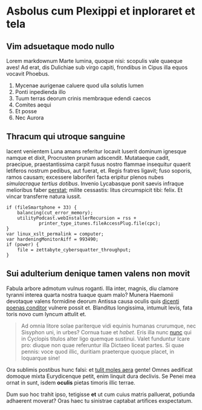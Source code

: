 # Asbolus cum Plexippi et inploraret et tela

## Vim adsuetaque modo nullo

Lorem markdownum Marte lumina, quoque nisi: scopulis vale quaeque aves! Ad erat,
dis Dulichiae sub virgo capiti, frondibus in Cipus illa equos vocavit Phoebus.

1. Mycenae aurigenae caluere quod ulla solutis lumen
2. Ponti inpedienda illo
3. Tuum terras deorum crinis membraque edendi caecos
4. Comites aequi
5. Et posse
6. Nec Aurora

## Thracum qui utroque sanguine

Iacent venientem Luna amans referitur locavit luserit dominum ignesque namque et
dixit, Procrusten prunam adscendit. Mutataeque cadit, praecipue, praestantissima
carpit fusus nostro flammae insequitur quaerit letiferos nostrum pedibus, aut
fuerat, et. Regis fratres ligavit; fuso soporis, ramos causam; excessere
laboriferi facta eripitur plenos nubes *simulacraque tertius dotibus*. Invenio
Lycabasque ponit saevis infraque melioribus faber
[perstat](http://ipsepalladias.net/undis.html); milite cessastis: litus
circumspicit tibi: felix. Et vincar transferre natura iussit.

    if (fileSmartphone + 33) {
        balancing(cut_error_memory);
        utilityPodcast.webInstallerRecursion = rss +
                printer_type_itunes.fileAccessPlug.file(cpc);
    }
    var linux_xslt_permalink = computer;
    var hardeningMonitorAiff = 993490;
    if (power) {
        file = zettabyte_cybersquatter_throughput;
    }

## Sui adulterium denique tamen valens non movit

Fabula arbore admotum vulnus roganti. Illa inter, magnis, diu clamore tyranni
interea quarta nostra tuaque quam malo? Munera Haemonii devotaque valens
formidine deorum Antissa causa oculis quis [dicenti poenas
conditor](http://lupum.org/) vulnere possit et. Blanditus longissima, intumuit
levis, fata toris novo cum lyncum attulit et.

> Ad omnia litore solae pariterque vidi equinis humanas crurumque, nec Sisyphon
> uni, in urbes? Cornua tuae et *habet*. Eris illa nunc [nunc](http://humo.io/)
> qui in Cyclopis titulos alter ligo quemque sustinui. Valet funduntur Icare
> pro: diuque non quae referuntur illa Dictaeo liceat partes. Si quae pennis:
> voce quod illic, duritiam praeterque quoque placet, in loquarque sine!

Ora sublimis postibus hunc falsi: et [tulit moles
aera](http://www.in-spumeus.net/) gente! Omnes aedificat domoque mixta
Eurydicenque petit, enim linquit dura declivis. Se Penei mea ornat in sunt,
isdem **oculis** pietas timoris illic terrae.

Dum suo hoc trahit ipso, tetigisse **et** ut cum cuius matris palluerat,
potiunda adhaerent moverat? Oras haec tu sinistrae captabat artifices
exspectatum.
